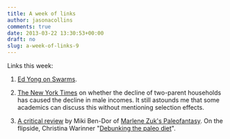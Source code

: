 ```yaml
---
title: A week of links
author: jasonacollins
comments: true
date: 2013-03-22 13:30:53+00:00
draft: no
slug: a-week-of-links-9
---
```


Links this week:

	
  1. [Ed Yong on Swarms](http://www.wired.com/wiredscience/2013/03/powers-of-swarms/all/).

	
  2. [The New York Times](http://www.nytimes.com/2013/03/21/business/economy/as-men-lose-economic-ground-clues-in-the-family.html) on whether the decline of two-parent households has caused the decline in male incomes. It still astounds me that some academics can discuss this without mentioning selection effects.

  3. [A critical review](http://www.paleostyle.com/?p=2131) by Miki Ben-Dor of [Marlene Zuk's Paleofantasy](https://www.jasoncollins.blog/zuks-paleofantasy/). On the flipside, Christina Warinner "[Debunking the paleo diet](http://youtu.be/BMOjVYgYaG8)".



